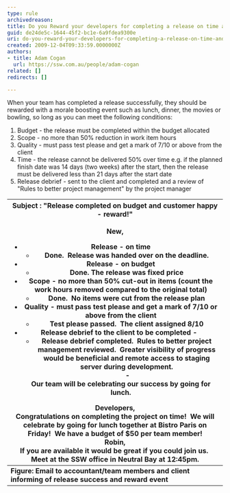 ```yaml
---
type: rule
archivedreason: 
title: Do you Reward your developers for completing a release on time and budget?
guid: de24de5c-1644-45f2-bc1e-6a9fdea9300e
uri: do-you-reward-your-developers-for-completing-a-release-on-time-and-budget
created: 2009-12-04T09:33:59.0000000Z
authors:
- title: Adam Cogan
  url: https://ssw.com.au/people/adam-cogan
related: []
redirects: []

---
```


When your team has completed a release successfully, they should be rewarded with a morale boosting event such as lunch, dinner, the movies or bowling, so long as you can meet the following conditions:  

<!--endintro-->

1. Budget - the release must be completed within the budget allocated
2. Scope - no more than 50% reduction in work item hours
3. Quality - must pass test please and get a mark of 7/10 or above from the client
4. Time - the release cannot be delivered 50% over time e.g. if the planned finish date was 14 days (two weeks) after the start, then the release must be delivered less than 21 days after the start date
5. Release debrief - sent to the client and completed and a review of "Rules to better project management" by the project manager



| **Subject** : "Release completed on budget and customer happy - reward!"                 <br>  <br> New,<br><ul><li>Release - on time<ul><li>Done.&#160; Release was handed over on the deadline.</li></ul></li><li>Release - on budget<ul><li>Done. The release was fixed price</li></ul></li><li>Scope - no more than 50% cut-out in items (count the work hours removed compared to the original total)<br><ul><li>Done.&#160; No items were cut from the release plan</li></ul></li><li>Quality - must pass test please and get a mark of 7/10 or above from the client<ul><li>Test please passed.&#160; The client assigned 8/10</li></ul></li><li>Release debrief to the client to be completed - &#160;<ul><li>Release debrief completed.&#160; Rules to better project management reviewed.&#160; Greater visibility of progress would be beneficial and remote access to staging server during development.<br> &#160;-</li></ul></li> Our team will be celebrating our success by going for lunch.</ul>Developers,<br>Congratulations on completing the project on time!  We will celebrate by going for lunch together at Bistro Paris on Friday!  We have a budget of $50 per team member!<br>Robin,<br>If you are available it would be great if you could join us.  Meet at the SSW office in Neutral Bay at 12:45pm. |
| --- |
| **Figure: Email to accountant/team members and client informing of release success and reward event**  |
